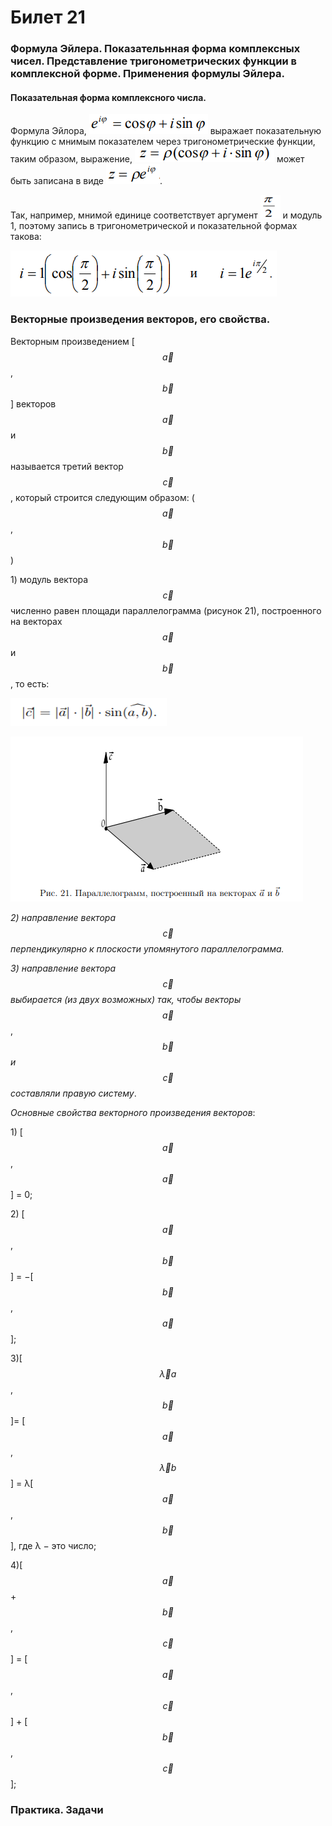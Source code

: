 # Билет 21

### **Формула Эйлера. Показательнная форма комплексных чисел. Представление тригонометрических функции в комплексной форме. Применения формулы Эйлера.**

#### Показательная форма комплексного числа.

Формула Эйлора, ![](<../.gitbook/assets/image (82) (1) (1) (1).png>) выражает  показательную функцию с мнимым показателем через тригонометрические функции, таким образом, выражение, ![](<../.gitbook/assets/image (38) (1).png>) может быть записана в виде ![](<../.gitbook/assets/image (47) (1).png>).

Так, например, мнимой единице соответствует аргумент  ![](<../.gitbook/assets/image (97) (1) (1).png>) и модуль 1, поэтому запись в тригонометрической и показательной формах такова:

![](<../.gitbook/assets/image (19) (1).png>)

### **Векторные произведения векторов, его свойства.**

Векторным произведением \[$$\vec{a}$$, $$\vec{b}$$] векторов $$\vec{a}$$ и $$\vec{b}$$ называется третий вектор $$\vec{с}$$, который строится следующим образом: ($$\vec{a}$$, $$\vec{b}$$)

1\) модуль вектора $$\vec{с}$$ численно равен площади параллелограмма (рисунок 21), построенного на векторах $$\vec{a}$$ и $$\vec{b}$$ , то есть:

![](<../.gitbook/assets/image (73) (1) (1).png>)

![](<../.gitbook/assets/image (1).png>)

_2) направление вектора_ $$\vec{с}$$ _перпендикулярно к плоскости упомянутого параллелограмма._

_3) направление вектора_ $$\vec{с}$$ _выбирается (из двух возможных) так, чтобы векторы_ $$\vec{a}$$, $$\vec{b}$$ _и_ $$\vec{с}$$ _составляли правую систему_.

&#x20;_Основные свойства векторного произведения векторов_:

1\) \[$$\vec{a}$$, $$\vec{a}$$] = 0;

2\) \[$$\vec{a}$$, $$\vec{b}$$] = −\[$$\vec{b}$$, $$\vec{a}$$];

3\)\[$$\vec{λ}a$$, $$\vec{b}$$]= \[$$\vec{a}$$, $$\vec{λ}b$$] = λ\[$$\vec{a}$$, $$\vec{b}$$], где λ − это число;

4\)\[$$\vec{a}$$ + $$\vec{b}$$,$$\vec{с}$$] = \[$$\vec{a}$$,$$\vec{с}$$] + \[$$\vec{b}$$, $$\vec{с}$$];

### Практика. Задачи
